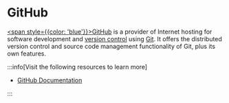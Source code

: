 # GitHub

[<span style={{color: 'blue'}}>GitHub</span>](https://github.com/) is a provider of Internet hosting for software development and [version control](../vcs/index.md) using [Git](../vcs/git.md). It offers the distributed version control and source code management functionality of Git, plus its own features.

:::info[Visit the following resources to learn more]

- [GitHub Documentation](https://docs.github.com/en/get-started/quickstart)

:::
